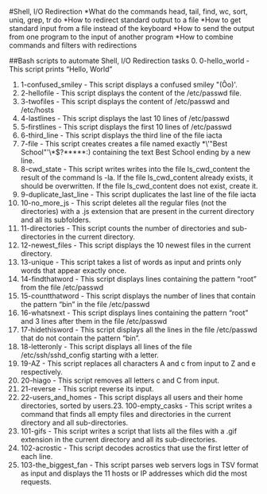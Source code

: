 #Shell, I/O Redirection
*What do the commands head, tail, find, wc, sort, uniq, grep, tr do
*How to redirect standard output to a file
*How to get standard input from a file instead of the keyboard
*How to send the output from one program to the input of another program
*How to combine commands and filters with redirections

##Bash scripts to automate Shell, I/O Redirection tasks
0. 0-hello_world - This script prints “Hello, World”
1. 1-confused_smiley - This script displays a confused smiley "(Ôo)'.
2. 2-hellofile - This script displays the content of the /etc/passwd file. 
3. 3-twofiles - This script displays the content of /etc/passwd and /etc/hosts
4. 4-lastlines - This script displays the last 10 lines of /etc/passwd
5. 5-firstlines - This script displays the first 10 lines of /etc/passwd
6. 6-third_line - This script displays the third line of the file iacta
7. 7-file - This script creates creates a file named exactly \*\\'"Best School"\'\\*$\?\*\*\*\*\*:) containing the text Best School ending by a new line.
8. 8-cwd_state - This script writes writes into the file ls_cwd_content the result of the command ls -la. If the file ls_cwd_content already exists, it should be overwritten. If the file ls_cwd_content does not exist, create it.
9. 9-duplicate_last_line - This script duplicates the last line of the file iacta
10. 10-no_more_js - This script deletes all the regular files (not the directories) with a .js extension that are present in the current directory and all its subfolders.
11. 11-directories - This script counts the number of directories and sub-directories in the current directory.
12. 12-newest_files - This script displays the 10 newest files in the current directory.
13. 13-unique - This script takes a list of words as input and prints only words that appear exactly once.
14. 14-findthatword - This script displays lines containing the pattern “root” from the file /etc/passwd
15. 15-countthatword - This script displays the number of lines that contain the pattern “bin” in the file /etc/passwd
16. 16-whatsnext - This script displays lines containing the pattern “root” and 3 lines after them in the file /etc/passwd
17. 17-hidethisword - This script displays all the lines in the file /etc/passwd that do not contain the pattern “bin”.
18. 18-letteronly - This script displays all lines of the file /etc/ssh/sshd_config starting with a letter.
19. 19-AZ - This script replaces all characters A and c from input to Z and e respectively.
20. 20-hiago - This script removes all letters c and C from input.
21. 21-reverse - This script reverse its input.
22. 22-users_and_homes - This script displays all users and their home directories, sorted by users.23. 100-empty_casks - This script writes a command that finds all empty files and directories in the current directory and all sub-directories.
24. 101-gifs - This script writes a script that lists all the files with a .gif extension in the current directory and all its sub-directories.
25. 102-acrostic - This script decodes acrostics that use the first letter of each line.
26. 103-the_biggest_fan - This script parses web servers logs in TSV format as input and displays the 11 hosts or IP addresses which did the most requests.
